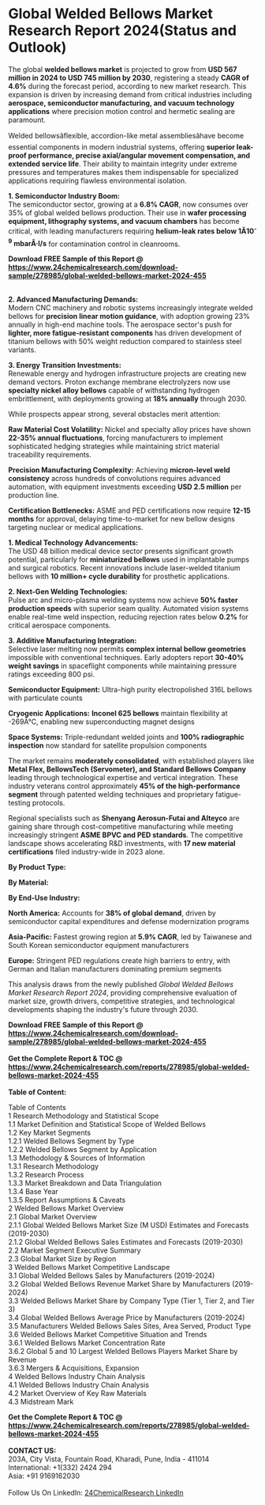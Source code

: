<h1>Global Welded Bellows Market Research Report 2024(Status and Outlook)</h1><p>The global <strong>welded bellows market</strong> is projected to grow from <strong>USD 567 million in 2024 to USD 745 million by 2030</strong>, registering a steady <strong>CAGR of 4.6%</strong> during the forecast period, according to new market research. This expansion is driven by increasing demand from critical industries including <strong>aerospace, semiconductor manufacturing, and vacuum technology applications</strong> where precision motion control and hermetic sealing are paramount.</p><p>Welded bellowsâflexible, accordion-like metal assembliesâhave become essential components in modern industrial systems, offering <strong>superior leak-proof performance, precise axial/angular movement compensation, and extended service life</strong>. Their ability to maintain integrity under extreme pressures and temperatures makes them indispensable for specialized applications requiring flawless environmental isolation.</p><p><strong>1. Semiconductor Industry Boom:</strong><br>
The semiconductor sector, growing at a <strong>6.8% CAGR</strong>, now consumes over 35% of global welded bellows production. Their use in <strong>wafer processing equipment, lithography systems, and vacuum chambers</strong> has become critical, with leading manufacturers requiring <strong>helium-leak rates below 1Ã10<sup>-9</sup> mbarÂ·l/s</strong> for contamination control in cleanrooms.</p><div><b>Download FREE Sample of this Report @ 
            <a href="https://www.24chemicalresearch.com/download-sample/278985/global-welded-bellows-market-2024-455">
            https://www.24chemicalresearch.com/download-sample/278985/global-welded-bellows-market-2024-455</a></b></div><br><p><strong>2. Advanced Manufacturing Demands:</strong><br>
Modern CNC machinery and robotic systems increasingly integrate welded bellows for <strong>precision linear motion guidance</strong>, with adoption growing 23% annually in high-end machine tools. The aerospace sector's push for <strong>lighter, more fatigue-resistant components</strong> has driven development of titanium bellows with 50% weight reduction compared to stainless steel variants.</p><p><strong>3. Energy Transition Investments:</strong><br>
Renewable energy and hydrogen infrastructure projects are creating new demand vectors. Proton exchange membrane electrolyzers now use <strong>specialty nickel alloy bellows</strong> capable of withstanding hydrogen embrittlement, with deployments growing at <strong>18% annually</strong> through 2030.</p><p>While prospects appear strong, several obstacles merit attention:</p><p><strong>Raw Material Cost Volatility:</strong> Nickel and specialty alloy prices have shown <strong>22-35% annual fluctuations</strong>, forcing manufacturers to implement sophisticated hedging strategies while maintaining strict material traceability requirements.</p><p><strong>Precision Manufacturing Complexity:</strong> Achieving <strong>micron-level weld consistency</strong> across hundreds of convolutions requires advanced automation, with equipment investments exceeding <strong>USD 2.5 million</strong> per production line.</p><p><strong>Certification Bottlenecks:</strong> ASME and PED certifications now require <strong>12-15 months</strong> for approval, delaying time-to-market for new bellow designs targeting nuclear or medical applications.</p><p><strong>1. Medical Technology Advancements:</strong><br>
The USD 48 billion medical device sector presents significant growth potential, particularly for <strong>miniaturized bellows</strong> used in implantable pumps and surgical robotics. Recent innovations include laser-welded titanium bellows with <strong>10 million+ cycle durability</strong> for prosthetic applications.</p><p><strong>2. Next-Gen Welding Technologies:</strong><br>
Pulse arc and micro-plasma welding systems now achieve <strong>50% faster production speeds</strong> with superior seam quality. Automated vision systems enable real-time weld inspection, reducing rejection rates below <strong>0.2%</strong> for critical aerospace components.</p><p><strong>3. Additive Manufacturing Integration:</strong><br>
Selective laser melting now permits <strong>complex internal bellow geometries</strong> impossible with conventional techniques. Early adopters report <strong>30-40% weight savings</strong> in spaceflight components while maintaining pressure ratings exceeding 800 psi.</p><p><strong>Semiconductor Equipment:</strong> Ultra-high purity electropolished 316L bellows with particulate counts </p><p><strong>Cryogenic Applications:</strong> <strong>Inconel 625 bellows</strong> maintain flexibility at -269Â°C, enabling new superconducting magnet designs</p><p><strong>Space Systems:</strong> Triple-redundant welded joints and <strong>100% radiographic inspection</strong> now standard for satellite propulsion components</p><p>The market remains <strong>moderately consolidated</strong>, with established players like <strong>Metal Flex, BellowsTech (Servometer), and Standard Bellows Company</strong> leading through technological expertise and vertical integration. These industry veterans control approximately <strong>45% of the high-performance segment</strong> through patented welding techniques and proprietary fatigue-testing protocols.</p><p>Regional specialists such as <strong>Shenyang Aerosun-Futai and Alteyco</strong> are gaining share through cost-competitive manufacturing while meeting increasingly stringent <strong>ASME BPVC and PED standards</strong>. The competitive landscape shows accelerating R&amp;D investments, with <strong>17 new material certifications</strong> filed industry-wide in 2023 alone.</p><p><strong>By Product Type:</strong></p><p><strong>By Material:</strong></p><p><strong>By End-Use Industry:</strong></p><p><strong>North America:</strong> Accounts for <strong>38% of global demand</strong>, driven by semiconductor capital expenditures and defense modernization programs</p><p><strong>Asia-Pacific:</strong> Fastest growing region at <strong>5.9% CAGR</strong>, led by Taiwanese and South Korean semiconductor equipment manufacturers</p><p><strong>Europe:</strong> Stringent PED regulations create high barriers to entry, with German and Italian manufacturers dominating premium segments</p><p>This analysis draws from the newly published <em>Global Welded Bellows Market Research Report 2024</em>, providing comprehensive evaluation of market size, growth drivers, competitive strategies, and technological developments shaping the industry's future through 2030.</p><div><b>Download FREE Sample of this Report @ 
            <a href="https://www.24chemicalresearch.com/download-sample/278985/global-welded-bellows-market-2024-455">
            https://www.24chemicalresearch.com/download-sample/278985/global-welded-bellows-market-2024-455</a></b></div><br><div><b>Get the Complete Report & TOC @ 
            <a href="https://www.24chemicalresearch.com/reports/278985/global-welded-bellows-market-2024-455">
            https://www.24chemicalresearch.com/reports/278985/global-welded-bellows-market-2024-455</a></b></div><br>
            <b>Table of Content:</b><p>Table of Contents<br />
 1 Research Methodology and Statistical Scope<br />
 1.1 Market Definition and Statistical Scope of Welded Bellows<br />
 1.2 Key Market Segments<br />
 1.2.1 Welded Bellows Segment by Type<br />
 1.2.2 Welded Bellows Segment by Application<br />
 1.3 Methodology & Sources of Information<br />
 1.3.1 Research Methodology<br />
 1.3.2 Research Process<br />
 1.3.3 Market Breakdown and Data Triangulation<br />
 1.3.4 Base Year<br />
 1.3.5 Report Assumptions & Caveats<br />
 2 Welded Bellows Market Overview<br />
 2.1 Global Market Overview<br />
 2.1.1 Global Welded Bellows Market Size (M USD) Estimates and Forecasts (2019-2030)<br />
 2.1.2 Global Welded Bellows Sales Estimates and Forecasts (2019-2030)<br />
 2.2 Market Segment Executive Summary<br />
 2.3 Global Market Size by Region<br />
 3 Welded Bellows Market Competitive Landscape<br />
 3.1 Global Welded Bellows Sales by Manufacturers (2019-2024)<br />
 3.2 Global Welded Bellows Revenue Market Share by Manufacturers (2019-2024)<br />
 3.3 Welded Bellows Market Share by Company Type (Tier 1, Tier 2, and Tier 3)<br />
 3.4 Global Welded Bellows Average Price by Manufacturers (2019-2024)<br />
 3.5 Manufacturers Welded Bellows Sales Sites, Area Served, Product Type<br />
 3.6 Welded Bellows Market Competitive Situation and Trends<br />
 3.6.1 Welded Bellows Market Concentration Rate<br />
 3.6.2 Global 5 and 10 Largest Welded Bellows Players Market Share by Revenue<br />
 3.6.3 Mergers & Acquisitions, Expansion<br />
 4 Welded Bellows Industry Chain Analysis<br />
 4.1 Welded Bellows Industry Chain Analysis<br />
 4.2 Market Overview of Key Raw Materials<br />
 4.3 Midstream Mark</p><div><b>Get the Complete Report & TOC @ 
            <a href="https://www.24chemicalresearch.com/reports/278985/global-welded-bellows-market-2024-455">
            https://www.24chemicalresearch.com/reports/278985/global-welded-bellows-market-2024-455</a></b></div><br><b>CONTACT US:</b><br>
            203A, City Vista, Fountain Road, Kharadi, Pune, India - 411014<br>
            International: +1(332) 2424 294<br>
            Asia: +91 9169162030 <br><br>
            Follow Us On LinkedIn: <a href="https://www.linkedin.com/company/24chemicalresearch/">24ChemicalResearch LinkedIn</a>
